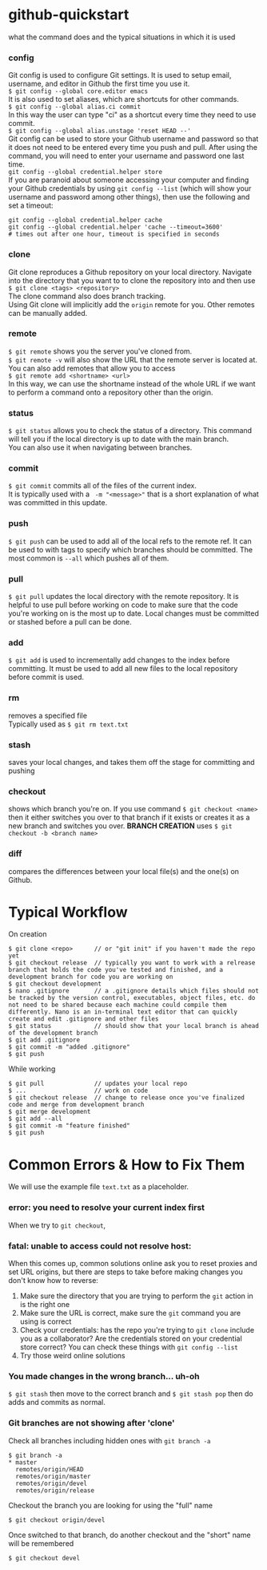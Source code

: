 # github-quickstart  

what the command does and the typical situations in which it is used  
### config
Git config is used to configure Git settings. It is used to setup email, username, and editor in Github the first time you use it.  
```$ git config --global core.editor emacs```  
It is also used to set aliases, which are shortcuts for other commands.  
```$ git config --global alias.ci commit```  
In this way the user can type "ci" as a shortcut every time they need to use commit.  
```$ git config --global alias.unstage 'reset HEAD --'```  
Git config can be used to store your Github username and password so that it does not need to be entered every time you push and pull. After using the command, you will need to enter your username and password one last time.  
```git config --global credential.helper store```  
If you are paranoid about someone accessing your computer and finding your Github credentials by using ```git config --list``` (which will show your username and password among other things), then use the following and set a timeout:  
```
git config --global credential.helper cache
git config --global credential.helper 'cache --timeout=3600'
# times out after one hour, timeout is specified in seconds
```
  
### clone
Git clone reproduces a Github repository on your local directory. Navigate into the directory that you want to to clone the repository into and then use  
```$ git clone <tags> <repository>```  
The clone command also does branch tracking.  
Using Git clone will implicitly add the ```origin``` remote for you. Other remotes can be manually added.  
  
### remote
```$ git remote``` shows you the server you've cloned from.  
```$ git remote -v``` will also show the URL that the remote server is located at.  
You can also add remotes that allow you to access  
```$ git remote add <shortname> <url>```  
In this way, we can use the shortname instead of the whole URL if we want to perform a command onto a repository other than the origin.  
  
### status
```$ git status``` allows you to check the status of a directory. This command will tell you if the local directory is up to date with the main branch.  
You can also use it when navigating between branches.  
### commit
```$ git commit``` commits all of the files of the current index.  
It is typically used with a ``` -m "<message>"``` that is a short explanation of what was committed in this update.  
### push
```$ git push``` can be used to add all of the local refs to the remote ref. 
It can be used to with tags to specify which branches should be committed. 
The most common is ```--all``` which pushes all of them. 
### pull
```$ git pull``` updates the local directory with the remote repository. It is helpful to use pull before working on code to make sure that the code you're working on is the most up to date. Local changes must be committed or stashed before a pull can be done.   
### add
```$ git add``` is used to incrementally add changes to the index before committing. It must be used to add all new files to the local repository before commit is used.  
### rm
removes a specified file  
Typically used as ```$ git rm text.txt```  
### stash
saves your local changes, and takes them off the stage for committing and pushing  
### checkout
shows which branch you're on. If you use command ```$ git checkout <name>``` then it either switches you over to that branch if it exists or creates it as a new branch and switches you over. **BRANCH CREATION** uses ```$ git checkout -b <branch name>```  
  
### diff
compares the differences between your local file(s) and the one(s) on Github.

# Typical Workflow  
On creation
```
$ git clone <repo> 		// or "git init" if you haven't made the repo yet
$ git checkout release	// typically you want to work with a relrease branch that holds the code you've tested and finished, and a development branch for code you are working on
$ git checkout development
$ nano .gitignore		// a .gitignore details which files should not be tracked by the version control, executables, object files, etc. do not need to be shared because each machine could compile them differently. Nano is an in-terminal text editor that can quickly create and edit .gitignore and other files
$ git status			// should show that your local branch is ahead of the development branch
$ git add .gitignore
$ git commit -m "added .gitignore"
$ git push
```
While working
```
$ git pull				// updates your local repo
$ ...					// work on code
$ git checkout release	// change to release once you've finalized code and merge from development branch
$ git merge development
$ git add --all
$ git commit -m "feature finished"
$ git push
```

# Common Errors & How to Fix Them
We will use the example file ```text.txt``` as a placeholder.  
### error: you need to resolve your current index first
When we try to ```git checkout```, 

### fatal: unable to access could not resolve host:
When this comes up, common solutions online ask you to reset proxies and set URL origins, but there are steps to take before making changes you don't know how to reverse:  
1. Make sure the directory that you are trying to perform the ```git``` action in is the right one  
2. Make sure the URL is correct, make sure the ```git``` command you are using is correct  
3. Check your credentials: has the repo you're trying to ```git clone``` include you as a collaborator? Are the credentials stored on your credential store correct? You can check these things with ```git config --list```  
4. Try those weird online solutions  

### You made changes in the wrong branch... uh-oh
```$ git stash``` then move to the correct branch and ```$ git stash pop``` then do adds and commits as normal.  

### Git branches are not showing after 'clone'
Check all branches including hidden ones with ```git branch -a```  
```
$ git branch -a
* master
  remotes/origin/HEAD
  remotes/origin/master
  remotes/origin/devel
  remotes/origin/release
```
Checkout the branch you are looking for using the "full" name  
```
$ git checkout origin/devel
```
Once switched to that branch, do another checkout and the "short" name will be remembered  
```
$ git checkout devel
```
